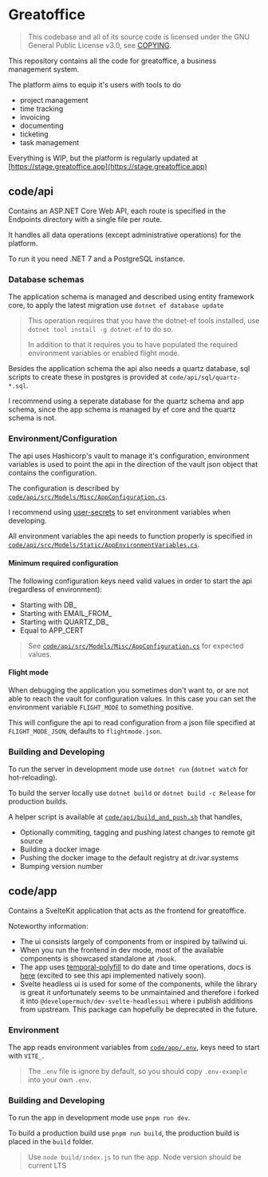 # Greatoffice

> This codebase and all of its source code is licensed under the GNU General Public License v3.0,
> see [COPYING](COPYING).

This repository contains all the code for greatoffice, a business management system.

The platform aims to equip it's users with tools to do

* project management
* time tracking
* invoicing
* documenting
* ticketing
* task management

Everything is WIP, but the platform is regularly updated
at [https://stage.greatoffice.app](https://stage.greatoffice.app)

## code/api

Contains an ASP.NET Core Web API, each route is specified in the Endpoints directory with a single file per route.

It handles all data operations (except administrative operations) for the platform.

To run it you need .NET 7 and a PostgreSQL instance.

### Database schemas

The application schema is managed and described using entity framework core, to apply the latest migration
use `dotnet ef database update`

> This operation requires that you have the dotnet-ef tools installed, use `dotnet tool install -g dotnet-ef` to do so.
>
> In addition to that it requires you to have populated the required environment variables or enabled flight mode.

Besides the application schema the api also needs a quartz database, sql scripts to create these in postgres is provided
at `code/api/sql/quartz-*.sql`.

I recommend using a seperate database for the quartz schema and app schema, since the app schema is managed by ef core
and the quartz schema is not.

### Environment/Configuration

The api uses Hashicorp's vault to manage it's configuration, environment variables is used to point the api in the
direction of the vault json object that contains the configuration.

The configuration is described
by [`code/api/src/Models/Misc/AppConfiguration.cs`](./code/api/src/Models/Misc/AppConfiguration.cs).

I recommend using [user-secrets](https://docs.microsoft.com/en-us/aspnet/core/security/app-secrets) to set environment
variables when developing.

All environment variables the api needs to function properly is specified
in [`code/api/src/Models/Static/AppEnvironmentVariables.cs`](./code/api/src/Models/Static/AppEnvironmentVariables.cs).

#### Minimum required configuration

The following configuration keys need valid values in order to start the api (regardless of environment):

* Starting with DB_
* Starting with EMAIL_FROM_
* Starting with QUARTZ_DB_
* Equal to APP_CERT

> See [`code/api/src/Models/Misc/AppConfiguration.cs`](./code/api/src/Models/Misc/AppConfiguration.cs) for expected
> values.

#### Flight mode

When debugging the application you sometimes don't want to, or are not able to reach the vault for configuration values.
In this case you can set the environment variable `FLIGHT_MODE` to something positive.

This will configure the api to read configuration from a json file specified at `FLIGHT_MODE_JSON`, defaults
to `flightmode.json`.

### Building and Developing

To run the server in development mode use `dotnet run` (`dotnet watch` for hot-reloading).

To build the server locally use `dotnet build` or `dotnet build -c Release` for production builds.

A helper script is available at [`code/api/build_and_push.sh`](code/api/build_and_push.sh) that handles,

* Optionally commiting, tagging and pushing latest changes to remote git source
* Building a docker image
* Pushing the docker image to the default registry at dr.ivar.systems
* Bumping version number

## code/app

Contains a SvelteKit application that acts as the frontend for greatoffice.

Noteworthy information:

* The ui consists largely of components from or inspired by tailwind ui.
* When you run the frontend in dev mode, most of the available components is showcased standalone at `/book`.
* The app uses [temporal-polyfill](https://github.com/fullcalendar/temporal) to do date and time operations, docs
  is [here](https://tc39.es/proposal-temporal/docs/#api-documentation) (excited to see this api implemented natively
  soon).
* Svelte headless ui is used for some of the components, while the library is great it unfortunately seems to be
  unmaintained and therefore i forked it into `@developermuch/dev-svelte-headlessui` where i publish additions from
  upstream. This package can hopefully be deprecated in the future.

### Environment

The app reads environment variables from [`code/app/.env`](code/app/.env-example), keys need to start with `VITE_`.
> The `.env` file is ignore by default, so you should copy `.env-example` into your own `.env`.

### Building and Developing

To run the app in development mode use `pnpm run dev`.

To build a production build use `pnpm run build`, the production build is placed in the `build` folder.

> Use `node build/index.js` to run the app.
> Node version should be current LTS
